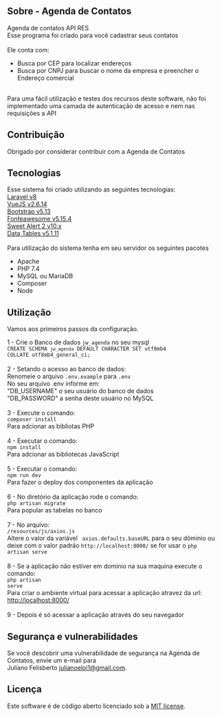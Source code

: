 ## Sobre - Agenda de Contatos
Agenda de contatos API RES<br />
Esse programa foi criado para você cadastrar seus contatos<br /><br />
Ele conta com:<br />
- Busca por CEP para localizar endereços<br />
- Busca por CNPJ para buscar o nome da empresa e preencher o Endereço comercial<br />
<br />
Para uma fácil utilização e testes dos recursos deste software, não foi implementado uma camada de autenticação de acesso e nem nas requisições a API<br />

## Contribuição
Obrigado por considerar contribuir com a Agenda de Contatos

## Tecnologias
Esse sistema foi criado utilizando as seguintes tecnologias:<br />
<a href="https://laravel.com/">Laravel v8</a><br />
<a href="https://vuejs.org/">VueJS v2.6.14</a><br />
<a href="https://getbootstrap.com/">Bootstrap v5.13</a><br />
<a href="https://fontawesome.com/">Fonteawesome v5.15.4</a><br />
<a href="https://sweetalert2.github.io/">Sweet Alert 2 v10.x</a><br />
<a href="https://datatables.net/">Data Tables v5.1.11</a><br />
<br />
Para utilização do sistema tenha em seu servidor os seguintes pacotes<br />
- Apache<br />
- PHP 7.4<br />
- MySQL ou MariaDB<br />
- Composer<br />
- Node<br />

## Utilização
Vamos aos primeiros passos da configuração.

1 - Crie o Banco de dados <code>jw_agenda</code> no seu mysql<br />
    <code>CREATE SCHEMA `jw_agenda` DEFAULT CHARACTER SET utf8mb4 COLLATE utf8mb4_general_ci;</code><br />
<br />
2 - Setando o acesso ao banco de dados:<br />
    Renomeie o arquivo <code>.env.example</code> para <code>.env</code><br />
    No seu arquivo .env informe em:<br />
    "DB_USERNAME" o seu usuário do banco de dados<br />
    "DB_PASSWORD" a senha deste usuário no MySQL<br />
<br />
3 - Execute o comando:<br />
    <code>composer install</code><br />
    Para adcionar as bibliotas PHP<br />
<br />
4 - Executar o comando:<br />
    <code>npm install</code><br />
    Para adcionar as bibliotecas JavaScript<br />
<br />
5 - Executar o comando:<br />
    <code>npm run dev</code><br />
    Para fazer o deploy dos componentes da aplicação<br />
<br />
6 - No diretório da aplicação rode o comando:<br />
    <code>php artisan migrate</code><br />
    Para popular as tabelas no banco<br />
<br />
7 - No arquivo:<br />
    <code>/resources/js/axios.js</code><br />
    Altere o valor da variável <code> axios.defaults.baseURL</code> para o seu dóminio ou deixe com o valor padrão <code>http://localhost:8000/</code> se for usar o <code>php artisan serve</code><br />
<br />
8 - Se a aplicação não estiver em dominio na sua maquina execute o comando:<br />
    <code>php artisan serve</code><br />
    Para criar o ambiente virtual para acessar a aplicação atravez da url: <a href="http://localhost:8000">http://localhost:8000/</a><br />
<br />
9 - Depois é só acessar a aplicação através do seu navegador<br />

## Segurança e vulnerabilidades
Se você descobrir uma vulnerabilidade de segurança na Agenda de Contatos, envie um e-mail para<br />
Juliano Felisberto [julianoeloi1@gmail.com](mailto:julianoeloi1@gmail.com).<br />

## Licença
Este software é de código aberto licenciado sob a [MIT license](https://opensource.org/licenses/MIT).
